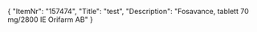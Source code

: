 {
  "ItemNr": "157474",
  "Title": "test",
  "Description": "Fosavance, tablett 70 mg/2800 IE Orifarm AB"
}